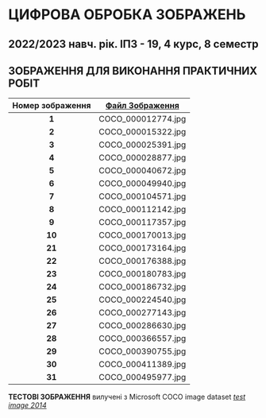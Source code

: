 # **ЦИФРОВА ОБРОБКА ЗОБРАЖЕНЬ**

## 2022/2023 навч. рік. ІПЗ - 19, 4 курс, 8 семестр



## ЗОБРАЖЕННЯ ДЛЯ ВИКОНАННЯ ПРАКТИЧНИХ РОБІТ

| Номер зображення | [Файл Зображення](/Images) |
| :--------------: | :------------------------: |
|      **1**       |     COCO_000012774.jpg     |s
|      **2**       |     COCO_000015322.jpg     |
|      **3**       |     COCO_000025391.jpg     |
|      **4**       |     COCO_000028877.jpg     |
|      **5**       |     COCO_000040672.jpg     |
|      **6**       |     COCO_000049940.jpg     |
|      **7**       |     COCO_000104571.jpg     |
|      **8**       |     COCO_000112142.jpg     |
|      **9**       |     COCO_000117357.jpg     |
|      **10**      |     COCO_000170013.jpg     |
|      **21**      |     COCO_000173164.jpg     |
|      **22**      |     COCO_000176388.jpg     |
|      **23**      |     COCO_000180783.jpg     |
|      **24**      |     COCO_000186732.jpg     |
|      **25**      |     COCO_000224540.jpg     |
|      **26**      |     COCO_000277143.jpg     |
|      **27**      |     COCO_000286630.jpg     |
|      **28**      |     COCO_000366557.jpg     |
|      **29**      |     COCO_000390755.jpg     |
|      **30**      |     COCO_000411389.jpg     |
|      **31**      |     COCO_000495977.jpg     |





**ТЕСТОВІ ЗОБРАЖЕННЯ** вилучені з Microsoft COCO image dataset [*test image 2014*](http://cocodataset.org/#home)

